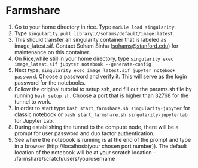 # Farmshare

1. Go to your home directory in rice. Type `module load singularity`.
2. Type `singularity pull library://sohams/default/image:latest`. 
3. This should transfer an singularity container that is labeled as image_latest.sif. Contact Soham Sinha (sohams@stanford.edu) for maintenance on this container.
4. On Rice,while still in your home directory, type `singularity exec image_latest.sif jupyter notebook --generate-config`
5. Next type, `singularity exec image_latest.sif jupyter notebook password`. Choose a password and verify it. This will serve as the login password for the notebooks. 
6. Follow the original tutorial to setup ssh, and fill out the params.sh file by running `bash setup.sh`.  Choose a port that is higher than 32768 for the tunnel to work. 
7. In order to start type `bash start_farmshare.sh singularity-jupyter` for classic notebook or `bash start_farmshare.sh singularity-jupyterlab` for Jupyter Lab.
8. During establishing the tunnel to the compute node, there will be a prompt for user password and duo factor authentication. 
9. See where the notebook is running is at the end of the prompt and type in a browser (http://localhost:(your chosen port number)). The default location of the notebook will be at your scratch location - /farmshare/scratch/users/yourusername
